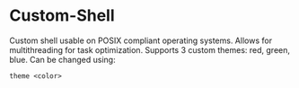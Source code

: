 # Custom-Shell
Custom shell usable on POSIX compliant operating systems.  Allows for multithreading for task optimization. 
Supports 3 custom themes: red, green, blue. Can be changed using:
```
theme <color>
```
